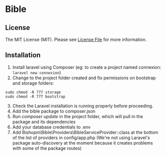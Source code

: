 # Bible

## License

The MIT License (MIT). Please see [License File](LICENSE.md) for more information.

## Installation

1. Install laravel using Composer (eg: to create a project named connexion: `laravel new connexion`)
2. Change to the project folder created and fix permissions on bootstrap and storage folders: 
```
sudo chmod -R 777 storage
sudo chmod -R 777 bootstrap
```
3. Check the Laravel installation is running properly before proceeding. 
4. Add the bible package to composer.json 
5. Run *composer update* in the project folder, which will pull in the package and its dependencies
6. Add your database credentials to .env
7. Add Bishopm\Bible\Providers\BibleServiceProvider::class at the bottom of the list of providers in config/app.php (We're not using Laravel's package auto-discovery at the moment because it creates problems with some of the package routes)